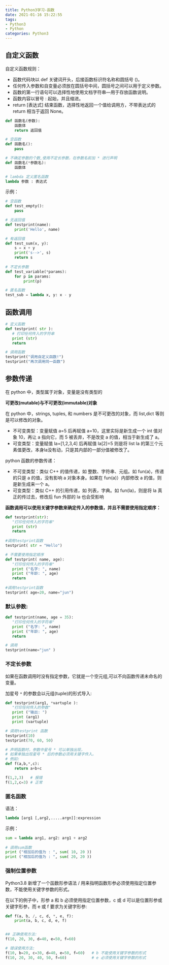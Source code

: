 ```yaml
---
title: Python3学习-函数
date: 2021-01-16 15:22:55
tags:
- Python3
- Python
categories: Python3
---
```


## 自定义函数

自定义函数规则：

* 函数代码块以 def 关键词开头，后接函数标识符名称和圆括号 ()。
* 任何传入参数和自变量必须放在圆括号中间，圆括号之间可以用于定义参数。
* 函数的第一行语句可以选择性地使用文档字符串—用于存放函数说明。
* 函数内容以冒号 : 起始，并且缩进。
* return [表达式] 结束函数，选择性地返回一个值给调用方，不带表达式的 return 相当于返回 None。

```py
def 函数名(参数):
    函数体
    return 返回值

# 空函数
def 函数名():
    pass

# 不确定参数的个数,使用不定长参数，在参数名前加 * 进行声明
def 函数名(*参数名):
    函数体

# lambda 定义匿名函数
lambda 参数 : 表达式
```

示例：

```py
# 空函数
def test_empty():
    pass

# 无返回值
def testprint(name):
    print('Hello', name)

# 有返回值
def test_sum(x, y):
    s = x + y
    print('s-->', s)
    return s
    
# 不定长参数
def test_variable(*params):
    for p in params:
        print(p)

# 匿名函数
test_sub = lambda x, y: x - y
```

## 函数调用

```py
# 定义函数
def testprint( str ):
   # 打印任何传入的字符串
   print (str)
   return

# 调用函数
testprint("调用自定义函数!")
testprint("再次调用同一函数")
```

## 参数传递

在 python 中，类型属于对象，变量是没有类型的

**可更改(mutable)与不可更改(immutable)对象**

在 python 中，strings, tuples, 和 numbers 是不可更改的对象，而 list,dict 等则是可以修改的对象。

* 不可变类型：变量赋值 a=5 后再赋值 a=10，这里实际是新生成一个 int 值对象 10，再让 a 指向它，而 5 被丢弃，不是改变 a 的值，相当于新生成了 a。
* 可变类型：变量赋值 la=[1,2,3,4] 后再赋值 la[2]=5 则是将 list la 的第三个元素值更改，本身la没有动，只是其内部的一部分值被修改了。

python 函数的参数传递：

* 不可变类型：类似 C++ 的值传递，如 整数、字符串、元组。如 fun(a)，传递的只是 a 的值，没有影响 a 对象本身。如果在 fun(a)）内部修改 a 的值，则是新生成来一个 a。
* 可变类型：类似 C++ 的引用传递，如 列表，字典。如 fun(la)，则是将 la 真正的传过去，修改后 fun 外部的 la 也会受影响

**函数调用可以使用关键字参数来确定传入的参数值，并且不需要使用指定顺序：**

```py
def testprint(str):
   "打印任何传入的字符串"
   print (str)
   return
 
#调用testprint函数
testprint( str = "Hello")

# 不需要使用指定顺序
def testprint( name, age):
   "打印任何传入的字符串"
   print ("名字: ", name)
   print ("年龄: ", age)
   return
 
#调用testprint函数
testprint( age=20, name="jun")
```

### 默认参数:

```py
def testprint(name, age = 35):
   "打印任何传入的字符串"
   print ("名字: ", name)
   print ("年龄: ", age)
   return

# 调用
testprint(name="jun" )
```

### 不定长参数

如果在函数调用时没有指定参数，它就是一个空元组,可以不向函数传递未命名的变量。

加星号 `*` 的参数会以元组(tuple)的形式导入:

```py
def testprint(arg1, *vartuple ):
   "打印任何传入的参数"
   print ("输出: ")
   print (arg1)
   print (vartuple)

# 调用testprint 函数
testprint(10)
testprint(70, 60, 50)

# 声明函数时，参数中星号 * 可以单独出现，
# 如果单独出现星号 * 后的参数必须用关键字传入。
# 例如:
def f(a,b,*,c):
    return a+b+c

f(1,2,3)   # 报错
f(1,2,c=3) # 正常
```

### 匿名函数

语法：

```py
lambda [arg1 [,arg2,.....argn]]:expression
```

示例：

```py
sum = lambda arg1, arg2: arg1 + arg2
 
# 调用sum函数
print ("相加后的值为 : ", sum( 10, 20 ))
print ("相加后的值为 : ", sum( 20, 20 ))
```

### 强制位置参数

Python3.8 新增了一个函数形参语法 / 用来指明函数形参必须使用指定位置参数，不能使用关键字参数的形式。

在以下的例子中，形参 a 和 b 必须使用指定位置参数，c 或 d 可以是位置形参或关键字形参，而 e 或 f 要求为关键字形参:

```py
def f(a, b, /, c, d, *, e, f):
    print(a, b, c, d, e, f)


## 正确使用方法:
f(10, 20, 30, d=40, e=50, f=60)

# 错误使用方法:
f(10, b=20, c=30, d=40, e=50, f=60)   # b 不能使用关键字参数的形式
f(10, 20, 30, 40, 50, f=60)           # e 必须使用关键字参数的形式
```